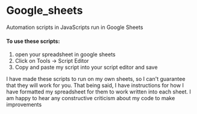 # Google_sheets
Automation scripts in JavaScripts run in Google Sheets


#### To use these scripts:
1. open your spreadsheet in google sheets
2. Click on Tools -> Script Editor
3. Copy and paste my script into your script editor and save


I have made these scripts to run on my own sheets, so I can't guarantee that they will work for you. That being said, I have instructions for how I have formatted my spreadsheet for them to work written into each sheet.
I am happy to hear any constructive criticism about my code to make improvements
